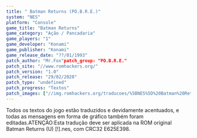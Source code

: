 ```yaml
---
title: " Batman Returns (PO.B.R.E.)"
system: "NES"
platform: "Console"
game_title: "Batman Returns"
game_category: "Ação / Pancadaria"
game_players: "1"
game_developer: "Konami"
game_publisher: "Konami"
game_release_date: "??/01/1993"
patch_author: "Mr.Fox"patch_group: "PO.B.R.E."
patch_site: "//www.romhackers.org/"
patch_version: "1.0"
patch_release: "29/02/2020"
patch_type: "undefined"
patch_progress: "Textos"
patch_images: ["//img.romhackers.org/traducoes/%5BNES%5D%20Batman%20Returns%20-%20POBRE%20-%201.png","//img.romhackers.org/traducoes/%5BNES%5D%20Batman%20Returns%20-%20POBRE%20-%202.png","//img.romhackers.org/traducoes/%5BNES%5D%20Batman%20Returns%20-%20POBRE%20-%203.png"]
---
```

Todos os textos do jogo estão traduzidos e devidamente acentuados, e todas as mensagens em forma de gráfico também foram editadas.ATENÇÃO:Esta tradução deve ser aplicada na ROM original Batman Returns (U) [!].nes, com CRC32 E625E398.